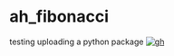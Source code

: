 # ah_fibonacci
testing uploading a python package
[![gh](https://circleci.com/gh/Albinhsn/ah_fibonacci.svg?style=svg)](https://app.circleci.com/pipelines/github/Albinhsn/ah_fibonacci)
